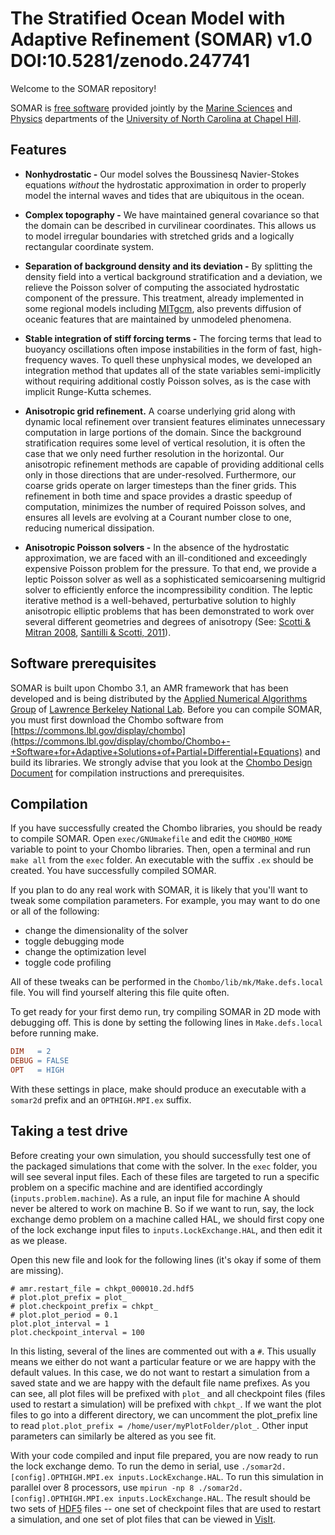 The Stratified Ocean Model with Adaptive Refinement (SOMAR) v1.0 
DOI:10.5281/zenodo.247741
=====

Welcome to the SOMAR repository!

SOMAR is [free software](https://www.gnu.org/licenses/lgpl-2.1.html 'The GNU Lesser General Public License, version 2.1 applies.') provided jointly by the [Marine Sciences](http://marine.unc.edu/ 'UNC Marine Sciences website') and [Physics](http://physics.unc.edu/ 'UNC Physics website') departments of the [University of North Carolina at Chapel Hill](http://unc.edu/ 'UNC at Chapel Hill website').


Features
-----
- **Nonhydrostatic -** Our model solves the Boussinesq Navier-Stokes equations *without* the hydrostatic approximation in order to properly model the internal waves and tides that are ubiquitous in the ocean.


- **Complex topography -** We have maintained general covariance so that the domain can be described in curvilinear coordinates. This allows us to model irregular boundaries with stretched grids and a logically rectangular coordinate system.


- **Separation of background density and its deviation -** By splitting the density field into a vertical background stratification and a deviation, we relieve the Poisson solver of computing the associated hydrostatic component of the pressure. This treatment, already implemented in some regional models including [MITgcm](http://mitgcm.org/ 'The MITgcm website'), also prevents diffusion of oceanic features that are maintained by unmodeled phenomena.


- **Stable integration of stiff forcing terms -** The forcing terms that lead to buoyancy oscillations often impose instabilities in the form of fast, high-frequency waves. To quell these unphysical modes, we developed an integration method that updates all of the state variables semi-implicitly without requiring additional costly Poisson solves, as is the case with implicit Runge-Kutta schemes.


- **Anisotropic grid refinement.** A coarse underlying grid along with dynamic local refinement over transient features eliminates unnecessary computation in large portions of the domain. Since the background stratification requires some level of vertical resolution, it is often the case that we only need further resolution in the horizontal. Our anisotropic refinement methods are capable of providing additional cells only in those directions that are under-resolved. Furthermore, our coarse grids operate on larger timesteps than the finer grids. This refinement in both time and space provides a drastic speedup of computation, minimizes the number of required Poisson solves, and ensures all levels are evolving at a Courant number close to one, reducing numerical dissipation.


- **Anisotropic Poisson solvers -** In the absence of the hydrostatic approximation, we are faced with an ill-conditioned and exceedingly expensive Poisson problem for the pressure. To that end, we provide a leptic Poisson solver as well as a sophisticated semicoarsening multigrid solver to efficiently enforce the incompressibility condition. The leptic iterative method is a well-behaved, perturbative solution to highly anisotropic elliptic problems that has been demonstrated to work over several different geometries and degrees of anisotropy (See: [Scotti & Mitran 2008](http://www.sciencedirect.com/science/article/pii/S1463500308001005 'An approximated method for the solution of elliptic problems in thin domains: Application to nonlinear internal waves'), [Santilli & Scotti, 2011](http://dx.doi.org/10.1016/j.jcp.2011.06.022 'An efficient method for solving highly anisotropic elliptic equations')).


Software prerequisites
-----
SOMAR is built upon Chombo 3.1, an AMR framework that has been developed and is being distributed by the [Applied Numerical Algorithms Group](http://crd.lbl.gov/groups-depts/ANAG/ 'ANAG website') of [Lawrence Berkeley National Lab](http://www.lbl.gov/ 'LBNL website'). Before you can compile SOMAR, you must first download the Chombo software from [https://commons.lbl.gov/display/chombo](https://commons.lbl.gov/display/chombo/Chombo+-+Software+for+Adaptive+Solutions+of+Partial+Differential+Equations) and build its libraries. We strongly advise that you look at the [Chombo Design Document](https://seesar.lbl.gov/anag/chombo/ChomboDesign-3.1.pdf) for compilation instructions and prerequisites.


Compilation
-----
If you have successfully created the Chombo libraries, you should be ready to compile SOMAR. Open `exec/GNUmakefile` and edit the `CHOMBO_HOME` variable to point to your Chombo libraries. Then, open a terminal and run `make all` from the `exec` folder. An executable with the suffix `.ex` should be created. You have successfully compiled SOMAR.

If you plan to do any real work with SOMAR, it is likely that you'll want to tweak some compilation parameters. For example, you may want to do one or all of the following:

- change the dimensionality of the solver
- toggle debugging mode
- change the optimization level
- toggle code profiling

All of these tweaks can be performed in the `Chombo/lib/mk/Make.defs.local` file. You will find yourself altering this file quite often.

To get ready for your first demo run, try compiling SOMAR in 2D mode with debugging off. This is done by setting the following lines in `Make.defs.local` before running make.
```Makefile
DIM   = 2
DEBUG = FALSE
OPT   = HIGH
```
With these settings in place, make should produce an executable with a `somar2d` prefix and an `OPTHIGH.MPI.ex` suffix.


Taking a test drive
-----
Before creating your own simulation, you should successfully test one of the packaged simulations that come with the solver. In the `exec` folder, you will see several input files. Each of these files are targeted to run a specific problem on a specific machine and are identified accordingly (`inputs.problem.machine`). As a rule, an input file for machine A should never be altered to work on machine B. So if we want to run, say, the lock exchange demo problem on a machine called HAL, we should first copy one of the lock exchange input files to `inputs.LockExchange.HAL`, and then edit it as we please.

Open this new file and look for the following lines (it's okay if some of them are missing).
```
# amr.restart_file = chkpt_000010.2d.hdf5
# plot.plot_prefix = plot_
# plot.checkpoint_prefix = chkpt_
# plot.plot_period = 0.1
plot.plot_interval = 1
plot.checkpoint_interval = 100
```
In this listing, several of the lines are commented out with a `#`. This usually means we either do not want a particular feature or we are happy with the default values. In this case, we do not want to restart a simulation from a saved state and we are happy with the default file name prefixes. As you can see, all plot files will be prefixed with `plot_` and all checkpoint files (files used to restart a simulation) will be prefixed with `chkpt_`. If we want the plot files to go into a different directory, we can uncomment the plot\_prefix line to read `plot.plot_prefix = /home/user/myPlotFolder/plot_`. Other input parameters can similarly be altered as you see fit.

With your code compiled and input file prepared, you are now ready to run the lock exchange demo. To run the demo in serial, use `./somar2d.[config].OPTHIGH.MPI.ex inputs.LockExchange.HAL`. To run this simulation in parallel over 8 processors, use `mpirun -np 8 ./somar2d.[config].OPTHIGH.MPI.ex inputs.LockExchange.HAL`. The result should be two sets of [HDF5](http://www.hdfgroup.org/HDF5/ 'The HDF group website') files -- one set of checkpoint files that are used to restart a simulation, and one set of plot files that can be viewed in [VisIt](https://wci.llnl.gov/simulation/computer-codes/visit 'The VisIt webpage').

